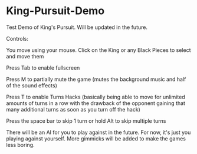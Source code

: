 # King-Pursuit-Demo
Test Demo of King's Pursuit. Will be updated in the future.

Controls:

You move using your mouse. Click on the King or any Black Pieces to select and move them

Press Tab to enable fullscreen

Press M to partially mute the game (mutes the background music and half of the sound effects)

Press T to enable Turns Hacks (basically being able to move for unlimited amounts of turns in a row with the drawback of the opponent gaining that many additional turns as soon as you turn off the hack)

Press the space bar to skip 1 turn or hold Alt to skip multiple turns

There will be an AI for you to play against in the future. For now, it's just you playing against yourself. More gimmicks will be added to make the games less boring.
